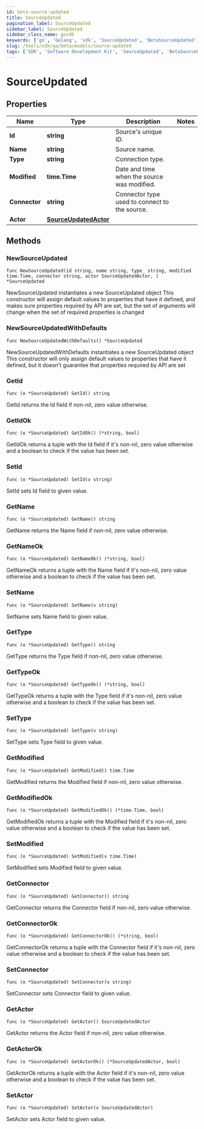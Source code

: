 ```yaml
---
id: beta-source-updated
title: SourceUpdated
pagination_label: SourceUpdated
sidebar_label: SourceUpdated
sidebar_class_name: gosdk
keywords: ['go', 'Golang', 'sdk', 'SourceUpdated', 'BetaSourceUpdated'] 
slug: /tools/sdk/go/beta/models/source-updated
tags: ['SDK', 'Software Development Kit', 'SourceUpdated', 'BetaSourceUpdated']
---
```


# SourceUpdated

## Properties

Name | Type | Description | Notes
------------ | ------------- | ------------- | -------------
**Id** | **string** | Source&#39;s unique ID. | 
**Name** | **string** | Source name. | 
**Type** | **string** | Connection type. | 
**Modified** | **time.Time** | Date and time when the source was modified. | 
**Connector** | **string** | Connector type used to connect to the source. | 
**Actor** | [**SourceUpdatedActor**](source-updated-actor) |  | 

## Methods

### NewSourceUpdated

`func NewSourceUpdated(id string, name string, type_ string, modified time.Time, connector string, actor SourceUpdatedActor, ) *SourceUpdated`

NewSourceUpdated instantiates a new SourceUpdated object
This constructor will assign default values to properties that have it defined,
and makes sure properties required by API are set, but the set of arguments
will change when the set of required properties is changed

### NewSourceUpdatedWithDefaults

`func NewSourceUpdatedWithDefaults() *SourceUpdated`

NewSourceUpdatedWithDefaults instantiates a new SourceUpdated object
This constructor will only assign default values to properties that have it defined,
but it doesn't guarantee that properties required by API are set

### GetId

`func (o *SourceUpdated) GetId() string`

GetId returns the Id field if non-nil, zero value otherwise.

### GetIdOk

`func (o *SourceUpdated) GetIdOk() (*string, bool)`

GetIdOk returns a tuple with the Id field if it's non-nil, zero value otherwise
and a boolean to check if the value has been set.

### SetId

`func (o *SourceUpdated) SetId(v string)`

SetId sets Id field to given value.


### GetName

`func (o *SourceUpdated) GetName() string`

GetName returns the Name field if non-nil, zero value otherwise.

### GetNameOk

`func (o *SourceUpdated) GetNameOk() (*string, bool)`

GetNameOk returns a tuple with the Name field if it's non-nil, zero value otherwise
and a boolean to check if the value has been set.

### SetName

`func (o *SourceUpdated) SetName(v string)`

SetName sets Name field to given value.


### GetType

`func (o *SourceUpdated) GetType() string`

GetType returns the Type field if non-nil, zero value otherwise.

### GetTypeOk

`func (o *SourceUpdated) GetTypeOk() (*string, bool)`

GetTypeOk returns a tuple with the Type field if it's non-nil, zero value otherwise
and a boolean to check if the value has been set.

### SetType

`func (o *SourceUpdated) SetType(v string)`

SetType sets Type field to given value.


### GetModified

`func (o *SourceUpdated) GetModified() time.Time`

GetModified returns the Modified field if non-nil, zero value otherwise.

### GetModifiedOk

`func (o *SourceUpdated) GetModifiedOk() (*time.Time, bool)`

GetModifiedOk returns a tuple with the Modified field if it's non-nil, zero value otherwise
and a boolean to check if the value has been set.

### SetModified

`func (o *SourceUpdated) SetModified(v time.Time)`

SetModified sets Modified field to given value.


### GetConnector

`func (o *SourceUpdated) GetConnector() string`

GetConnector returns the Connector field if non-nil, zero value otherwise.

### GetConnectorOk

`func (o *SourceUpdated) GetConnectorOk() (*string, bool)`

GetConnectorOk returns a tuple with the Connector field if it's non-nil, zero value otherwise
and a boolean to check if the value has been set.

### SetConnector

`func (o *SourceUpdated) SetConnector(v string)`

SetConnector sets Connector field to given value.


### GetActor

`func (o *SourceUpdated) GetActor() SourceUpdatedActor`

GetActor returns the Actor field if non-nil, zero value otherwise.

### GetActorOk

`func (o *SourceUpdated) GetActorOk() (*SourceUpdatedActor, bool)`

GetActorOk returns a tuple with the Actor field if it's non-nil, zero value otherwise
and a boolean to check if the value has been set.

### SetActor

`func (o *SourceUpdated) SetActor(v SourceUpdatedActor)`

SetActor sets Actor field to given value.



